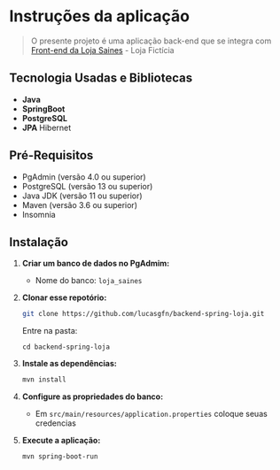 # Instruções da aplicação
> O presente projeto é uma aplicação back-end que se integra com [Front-end da Loja Saines](https://github.com/lucasgfn/loja-saines-front) - Loja Fictícia 


## Tecnologia Usadas e Bibliotecas
  - **Java** 
  - **SpringBoot**
  - **PostgreSQL**
  - **JPA** Hibernet

## Pré-Requisitos
- PgAdmin (versão 4.0 ou superior)
- PostgreSQL (versão 13 ou superior)
- Java JDK (versão 11 ou superior)
- Maven (versão 3.6 ou superior)
- Insomnia

## Instalação
  1. **Criar um banco de dados no PgAdmim:**
     - Nome do banco: ``loja_saines``
    
  2. **Clonar esse repotório:**
     ```bash
     git clone https://github.com/lucasgfn/backend-spring-loja.git
     ```
     Entre na pasta:
     ```
     cd backend-spring-loja
     ```
     
  3. **Instale as dependências:**
     ```bash
     mvn install

  4. **Configure as propriedades do banco:**
     - Em ``src/main/resources/application.properties`` coloque seuas credencias
  
  5. **Execute a aplicação:**
     ```bash
     mvn spring-boot-run
